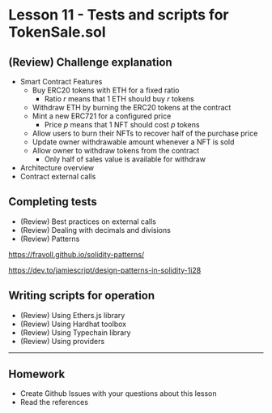 # Lesson 11 - Tests and scripts for TokenSale.sol

## (Review) Challenge explanation

* Smart Contract Features
  * Buy ERC20 tokens with ETH for a fixed ratio
    * Ratio _r_ means that 1 ETH should buy _r_ tokens
  * Withdraw ETH by burning the ERC20 tokens at the contract
  * Mint a new ERC721 for a configured price
    * Price _p_ means that 1 NFT should cost _p_ tokens
  * Allow users to burn their NFTs to recover half of the purchase price
  * Update owner withdrawable amount whenever a NFT is sold
  * Allow owner to withdraw tokens from the contract
    * Only half of sales value is available for withdraw
* Architecture overview
* Contract external calls

## Completing tests

* (Review) Best practices on external calls
* (Review) Dealing with decimals and divisions
* (Review) Patterns

<https://fravoll.github.io/solidity-patterns/>

<https://dev.to/jamiescript/design-patterns-in-solidity-1i28>

## Writing scripts for operation

* (Review) Using Ethers.js library
* (Review) Using Hardhat toolbox
* (Review) Using Typechain library
* (Review) Using providers

---

## Homework

* Create Github Issues with your questions about this lesson
* Read the references
